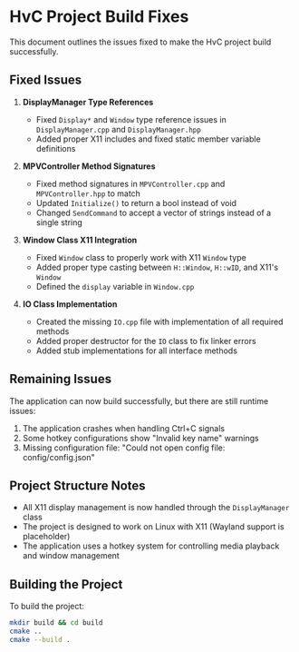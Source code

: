 # HvC Project Build Fixes

This document outlines the issues fixed to make the HvC project build successfully.

## Fixed Issues

1. **DisplayManager Type References**
   - Fixed `Display*` and `Window` type reference issues in `DisplayManager.cpp` and `DisplayManager.hpp`
   - Added proper X11 includes and fixed static member variable definitions

2. **MPVController Method Signatures**
   - Fixed method signatures in `MPVController.cpp` and `MPVController.hpp` to match
   - Updated `Initialize()` to return a bool instead of void
   - Changed `SendCommand` to accept a vector of strings instead of a single string

3. **Window Class X11 Integration**
   - Fixed `Window` class to properly work with X11 `Window` type
   - Added proper type casting between `H::Window`, `H::wID`, and X11's `Window`
   - Defined the `display` variable in `Window.cpp`

4. **IO Class Implementation**
   - Created the missing `IO.cpp` file with implementation of all required methods
   - Added proper destructor for the `IO` class to fix linker errors
   - Added stub implementations for all interface methods

## Remaining Issues

The application can now build successfully, but there are still runtime issues:

1. The application crashes when handling Ctrl+C signals
2. Some hotkey configurations show "Invalid key name" warnings
3. Missing configuration file: "Could not open config file: config/config.json"

## Project Structure Notes

- All X11 display management is now handled through the `DisplayManager` class
- The project is designed to work on Linux with X11 (Wayland support is placeholder)
- The application uses a hotkey system for controlling media playback and window management

## Building the Project

To build the project:

```bash
mkdir build && cd build
cmake ..
cmake --build .
``` 